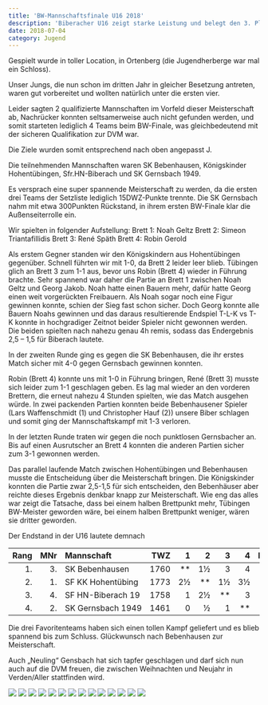 ```yaml
---
title: 'BW-Mannschaftsfinale U16 2018'
description: 'Biberacher U16 zeigt starke Leistung und belegt den 3. Platz beim BW-Finale.'
date: 2018-07-04
category: Jugend
---
```


Gespielt wurde in toller Location, in Ortenberg (die Jugendherberge war mal ein Schloss).

Unser Jungs, die nun schon im dritten Jahr in gleicher Besetzung antreten, waren gut vorbereitet und wollten natürlich unter die ersten vier.

Leider sagten 2 qualifizierte Mannschaften im Vorfeld dieser Meisterschaft ab, Nachrücker konnten seltsamerweise auch nicht gefunden werden, und somit starteten lediglich 4 Teams beim BW-Finale, was gleichbedeutend mit der sicheren Qualifikation zur DVM war.

Die Ziele wurden somit entsprechend nach oben angepasst J.

Die teilnehmenden Mannschaften waren SK Bebenhausen, Königskinder Hohentübingen, Sfr.HN-Biberach und SK Gernsbach 1949.

Es versprach eine super spannende Meisterschaft zu werden, da die ersten drei Teams der Setzliste lediglich 15DWZ-Punkte trennte. Die SK Gernsbach nahm mit etwa 300Punkten Rückstand, in ihrem ersten BW-Finale klar die Außenseiterrolle ein.

Wir spielten in folgender Aufstellung:
Brett 1: Noah Geltz
Brett 2: Simeon Triantafillidis
Brett 3: René Späth
Brett 4: Robin Gerold

Als erstem Gegner standen wir den Königskindern aus Hohentübingen gegenüber. Schnell führten wir mit 1-0, da Brett 2 leider leer blieb. Tübingen glich an Brett 3 zum 1-1 aus, bevor uns Robin (Brett 4) wieder in Führung brachte. Sehr spannend war daher die Partie an Brett 1 zwischen Noah Geltz und Georg Jakob. Noah hatte einen Bauern mehr, dafür hatte Georg einen weit vorgerückten Freibauern. Als Noah sogar noch eine Figur gewinnen konnte, schien der Sieg fast schon sicher. Doch Georg konnte alle Bauern Noahs gewinnen und das daraus resultierende Endspiel T-L-K vs T-K konnte in hochgradiger Zeitnot beider Spieler nicht gewonnen werden. Die beiden spielten nach nahezu genau 4h remis, sodass das Endergebnis 2,5 – 1,5 für Biberach lautete.

In der zweiten Runde ging es gegen die SK Bebenhausen, die ihr erstes Match sicher mit 4-0 gegen Gernsbach gewinnen konnten.

Robin (Brett 4) konnte uns mit 1-0 in Führung bringen, René (Brett 3) musste sich leider zum 1-1 geschlagen geben. Es lag mal wieder an den vorderen Brettern, die erneut nahezu 4 Stunden spielten, wie das Match ausgehen würde. In zwei packenden Partien konnten beide Bebenhausener Spieler (Lars Waffenschmidt (1) und Christopher Hauf (2)) unsere Biber schlagen und somit ging der Mannschaftskampf mit 1-3 verloren.

In der letzten Runde traten wir gegen die noch punktlosen Gernsbacher an. Bis auf einen Ausrutscher an Brett 4 konnten die anderen Partien sicher zum 3-1 gewonnen werden.

Das parallel laufende Match zwischen Hohentübingen und Bebenhausen musste die Entscheidung über die Meisterschaft bringen. Die Königskinder konnten die Partie zwar 2,5-1,5 für sich entscheiden, den Bebenhäuser aber reichte dieses Ergebnis denkbar knapp zur Meisterschaft. Wie eng das alles war zeigt die Tatsache, dass bei einem halben Brettpunkt mehr, Tübingen BW-Meister geworden wäre, bei einem halben Brettpunkt weniger, wären sie dritter geworden.

Der Endstand in der U16 lautete demnach

| Rang |  MNr | Mannschaft                  |  TWZ |    1 |    2 |    3 |    4 |    Man.Pkt.     | Brt.P |
| ---: | ---: | :-------------------------- | ---: | ---: | ---: | ---: | ---: | :-------------: | -----: |
|   1. |   3. | SK&nbsp;Bebenhausen         | 1760 |   ** |   1½ |    3 |    4 | 4&nbsp;–&nbsp;2 | 8.5   |
|   2. |   1. | SF&nbsp;KK&nbsp;Hohentübing | 1773 |   2½ |   ** |   1½ |   3½ | 4&nbsp;–&nbsp;2 | 7.5   |
|   3. |   4. | SF&nbsp;HN-Biberach&nbsp;19 | 1758 |    1 |   2½ |   ** |    3 | 4&nbsp;–&nbsp;2 | 6.5   |
|   4. |   2. | SK&nbsp;Gernsbach&nbsp;1949 | 1461 |    0 |    ½ |    1 |   ** | 0&nbsp;–&nbsp;6 | 1.5   |

Die drei Favoritenteams haben sich einen tollen Kampf geliefert und es blieb spannend bis zum Schluss. Glückwunsch nach Bebenhausen zur Meisterschaft.

Auch „Neuling“ Gensbach hat sich tapfer geschlagen und darf sich nun auch auf die DVM freuen, die zwischen Weihnachten und Neujahr in Verden/Aller stattfinden wird.

![](/assets/blog/20180704.bw-mannschaftsfinale-u16/1549.jpg)
![](/assets/blog/20180704.bw-mannschaftsfinale-u16/1550.jpg)
![](/assets/blog/20180704.bw-mannschaftsfinale-u16/1551.jpg)
![](/assets/blog/20180704.bw-mannschaftsfinale-u16/1552.jpg)
![](/assets/blog/20180704.bw-mannschaftsfinale-u16/1553.jpg)
![](/assets/blog/20180704.bw-mannschaftsfinale-u16/1554.jpg)
![](/assets/blog/20180704.bw-mannschaftsfinale-u16/1555.jpg)
![](/assets/blog/20180704.bw-mannschaftsfinale-u16/1556.jpg)
![](/assets/blog/20180704.bw-mannschaftsfinale-u16/1557.jpg)
![](/assets/blog/20180704.bw-mannschaftsfinale-u16/1558.jpg)
![](/assets/blog/20180704.bw-mannschaftsfinale-u16/1559.jpg)
![](/assets/blog/20180704.bw-mannschaftsfinale-u16/1560.jpg)
![](/assets/blog/20180704.bw-mannschaftsfinale-u16/1561.jpg)
![](/assets/blog/20180704.bw-mannschaftsfinale-u16/1562.jpg)
